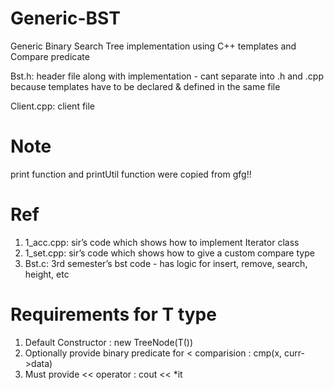 # Generic-BST
Generic Binary Search Tree implementation using C++ templates and Compare predicate

Bst.h: header file along with implementation - cant separate into .h and .cpp because templates have to be declared & defined in the same file

Client.cpp: client file

# Note
print function and printUtil function were copied from gfg!!

# Ref
1. 1_acc.cpp: sir’s code which shows how to implement Iterator class
2. 1_set.cpp: sir’s code which shows how to give a custom compare type
3. Bst.c: 3rd semester’s bst code - has logic for insert, remove, search, height, etc

# Requirements for T type
1. Default Constructor : new TreeNode<T>(T())
2. Optionally provide binary predicate for < comparision : cmp(x, curr->data)
3. Must provide << operator : cout << *it

